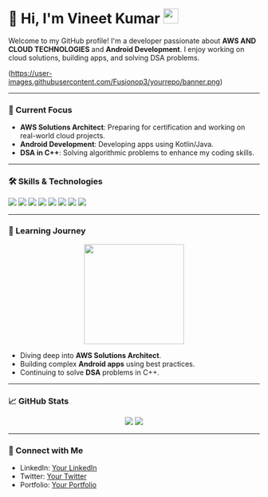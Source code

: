 # 👋 Hi, I'm Vineet Kumar <img src="https://media.giphy.com/media/hvRJCLFzcasrR4ia7z/giphy.gif" width="30px">

Welcome to my GitHub profile! I'm a developer passionate about **AWS AND CLOUD TECHNOLOGIES** and **Android Development**. I enjoy working on cloud solutions, building apps, and solving DSA problems.

(https://user-images.githubusercontent.com/Fusionop3/yourrepo/banner.png) <!-- Replace this with your custom banner -->

---

### 🔭 Current Focus

- **AWS Solutions Architect**: Preparing for certification and working on real-world cloud projects.
- **Android Development**: Developing apps using Kotlin/Java. 
- **DSA in C++**: Solving algorithmic problems to enhance my coding skills.

---

### 🛠️ Skills & Technologies

<p align="left">
  <img src="https://img.shields.io/badge/C++-00599C?style=for-the-badge&logo=cplusplus&logoColor=white"/>
  <img src="https://img.shields.io/badge/Java-ED8B00?style=for-the-badge&logo=java&logoColor=white"/>
  <img src="https://img.shields.io/badge/Python-3776AB?style=for-the-badge&logo=python&logoColor=white"/>
  <img src="https://img.shields.io/badge/Kotlin-0095D5?style=for-the-badge&logo=kotlin&logoColor=white"/>
  <img src="https://img.shields.io/badge/HTML5-E34F26?style=for-the-badge&logo=html5&logoColor=white"/>
  <img src="https://img.shields.io/badge/CSS3-1572B6?style=for-the-badge&logo=css3&logoColor=white"/>
  <img src="https://img.shields.io/badge/AWS-232F3E?style=for-the-badge&logo=amazon-aws&logoColor=white"/>
  <img src="https://img.shields.io/badge/Git-F05032?style=for-the-badge&logo=git&logoColor=white"/>
</p>

---

### 🌱 Learning Journey

<p align="center">
  <img src="https://media.giphy.com/media/f3iwJFOVOwuy7K6FFw/giphy.gif" width="200px">
</p>

- Diving deep into **AWS Solutions Architect**.
- Building complex **Android apps** using best practices.
- Continuing to solve **DSA** problems in C++.

---

### 📈 GitHub Stats

<p align="center">
  <img src="https://github-readme-stats.vercel.app/api?username=Fusionop3&show_icons=true&theme=light"/>
  <img src="https://github-readme-stats.vercel.app/api/top-langs/?username=Fusionop3&layout=compact&theme=light"/>
</p>

---

### 🤝 Connect with Me

- LinkedIn: [Your LinkedIn](#)
- Twitter: [Your Twitter](#)
- Portfolio: [Your Portfolio](#)
